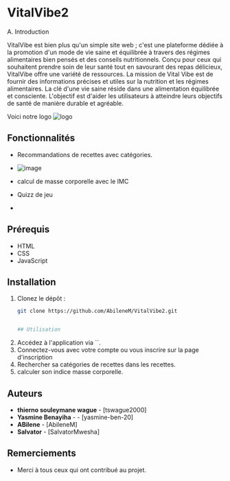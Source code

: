 # VitalVibe2
A.	Introduction

VitalVibe est bien plus qu'un simple site web ; c'est une plateforme dédiée à la promotion d'un mode de vie saine et équilibrée à travers des régimes alimentaires bien pensés et des conseils nutritionnels. Conçu pour ceux qui souhaitent prendre soin de leur santé tout en savourant des repas délicieux, VitalVibe offre une variété de ressources.
La mission de Vital Vibe est de fournir des informations précises et utiles sur la nutrition et les régimes alimentaires. La clé d'une vie saine réside dans une alimentation équilibrée et consciente. L'objectif est d'aider les utilisateurs à atteindre leurs objectifs de santé de manière durable et agréable.

Voici notre logo
![logo](https://github.com/user-attachments/assets/dea56c2d-7bb1-440c-8d4f-957085b01f51)

## Fonctionnalités

- Recommandations de recettes avec catégories.
- ![image](https://github.com/user-attachments/assets/c186580a-e8d0-4347-bd3e-5c52ee606400)

- calcul de masse corporelle avec le IMC
- Quizz de jeu
- 

  ## Prérequis

- HTML
- CSS
- JavaScript

## Installation

1. Clonez le dépôt :
   ```bash
   git clone https://github.com/AbileneM/VitalVibe2.git


   ## Utilisation

1. Accédez à l'application via ``.
2. Connectez-vous avec votre compte ou vous inscrire sur la page d'inscription
3. Rechercher sa catégories de recettes dans les recettes.
4. calculer son indice masse corporelle.


## Auteurs

- **thierno souleymane wague**  - [tswague2000]
- **Yasmine Benayiha** -  - [yasmine-ben-20]
- **ABilene**  - [AbileneM]
- **Salvator**  - [SalvatorMwesha]
## Remerciements

- Merci à tous ceux qui ont contribué au projet.




